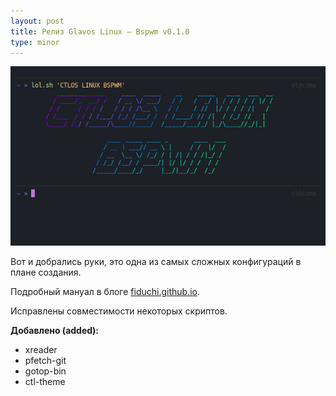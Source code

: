 ```yaml
---
layout: post
title: Релиз Glavos Linux — Bspwm v0.1.0
type: minor
---
```


![Bspwm v0.1.0](/wiki/images/changelog/bspwm010.png)

Вот и добрались руки, это одна из самых сложных конфигураций в плане создания.

Подробный мануал в блоге [fiduchi.github.io](https://fiduchi.github.io/bspwm-0-1/).

Исправлены совместимости некоторых скриптов.

**Добавлено (added):**

- xreader
- pfetch-git
- gotop-bin
- ctl-theme
